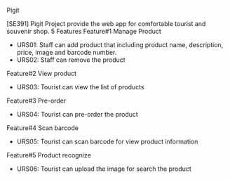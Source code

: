 Pigit

[SE391] Pigit Project provide the web app for comfortable tourist and souvenir shop.
5 Features
Feature#1 Manage Product 
  - URS01: Staff can add product that including product name, description, price, image and barcode number. 
  - URS02: Staff can remove the product 

Feature#2 View product 
  - URS03: Tourist can view the list of products 

Feature#3 Pre-order 
  - URS04: Tourist can pre-order the product 

Feature#4 Scan barcode 
  - URS05: Tourist can scan barcode for view product information 

Feature#5 Product recognize
  - URS06: Tourist can upload the image for search the product 
